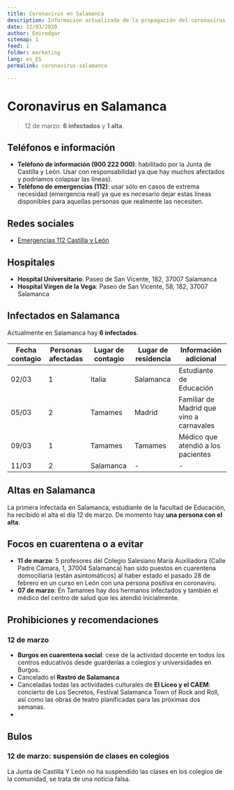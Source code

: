 ```yaml
---
title: Coronavirus en Salamanca
description: Información actualizada de la propagación del coronavirus en Salamanca provincia
date: 12/03/2020
author: Emirodgar
sitemap: 1
feed: 1
folder: marketing
lang: es_ES
permalink: coronavirus-salamanca

---
```


# Coronavirus en Salamanca

> 12 de marzo: **6 infectados** y **1 alta**.

## Teléfonos e información

- **Teléfono de información (900 222 000)**: habilitado por la Junta de Castilla y León. Usar con responsabilidad ya que hay muchos afectados y podríamos colapsar las líneas).
- **Teléfono de emergencias (112)**: usar sólo en casos de extrema necesidad (emergencia real) ya que es necesario dejar estas líneas disponibles para aquellas personas que realmente las necesiten.

## Redes sociales

- [Emergencias 112 Castilla y León](https://twitter.com/112cyl)

## Hospitales

- **Hospital Universitario**: Paseo de San Vicente, 182, 37007 Salamanca
- **Hospital Virgen de la Vega**: Paseo de San Vicente, 58, 182, 37007 Salamanca


## Infectados en Salamanca

Actualmente en Salamanca hay **6 infectados**. 

|Fecha contagio| Personas afectadas | Lugar de contagio | Lugar de residencia | Información adicional
|--|--|--|--|--|
| 02/03 | 1 | Italia | Salamanca | Estudiante de Educación
| 05/03 | 2 |Tamames | Madrid | Familiar de Madrid que vino a carnavales
| 09/03 | 1 |Tamames | Tamames | Médico que atendió a los pacientes
| 11/03 | 2| Salamanca | - | - 

## Altas en Salamanca

La primera infectada en Salamanca, estudiante de la facultad de Educación, ha recibido el alta el día 12 de marzo.  De momento hay **una persona con el alta**.

## Focos en cuarentena o a evitar

- **11 de marzo**: 5 profesores del Colegio Salesiano María Auxiliadora (Calle Padre Cámara, 1, 37004 Salamanca) han sido puestos en cuarentena domociliaria (están asintomáticos) al haber estado el pasado 28 de febrero en un curso en León con una persona positiva en coronaviru.
- **07 de marzo**: En Tamames hay dos hermanos infectados y también el médico del centro de salud que les atendió inicialmente. 

## Prohibiciones y recomendaciones

### 12 de marzo

- **Burgos en cuarentena social**: cese de la actividad docente en todos los centros educativos desde guarderías a colegios y universidades en Burgos.
- Cancelado el **Rastro de Salamanca**
- Canceladas todas las actividades culturales de **El Liceo y el CAEM**: concierto de Los Secretos, Festival Salamanca Town of Rock and Roll, así como las obras de teatro planificadas para las próximas dos semanas.
- 

## Bulos

### 12 de marzo: suspensión de clases en colegios

 La Junta de Castilla Y León no ha suspendido las clases en los colegios de la comunidad, se trata de una noticia falsa.

<amp-twitter 
  width="375"
  height="472"
  layout="responsive"
  data-tweetid="1238055497439346688">
</amp-twitter>

<!--stackedit_data:
eyJoaXN0b3J5IjpbLTUyNjc0NjUyMiwxMzUxMDA3NTA3LC0yMD
c5Mjc1NDI3LDQzMTI5MDYwMiwyMDMxNzkwMDg3XX0=
-->